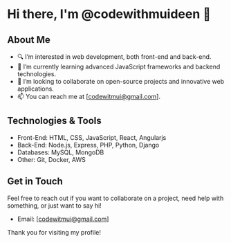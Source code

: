 # Hi there, I'm @codewithmuideen 👋

## About Me
- 🔍 I’m interested in web development, both front-end and back-end.
- 🌱 I’m currently learning advanced JavaScript frameworks and backend technologies.
- 💼 I’m looking to collaborate on open-source projects and innovative web applications.
- 📫 You can reach me at [codewitmui@gmail.com].

## Technologies & Tools
- Front-End: HTML, CSS, JavaScript, React, Angularjs
- Back-End: Node.js, Express, PHP, Python, Django
- Databases: MySQL, MongoDB
- Other: Git, Docker, AWS

## Get in Touch
Feel free to reach out if you want to collaborate on a project, need help with something, or just want to say hi!

- Email: [codewitmui@gmail.com]

Thank you for visiting my profile!

